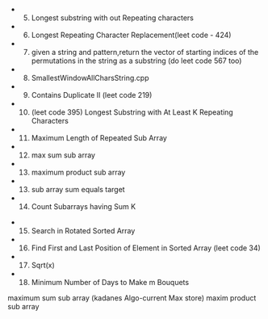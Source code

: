 

<!-- day2 -->
- 5. Longest substring with out Repeating characters
- 6. Longest Repeating Character Replacement(leet code - 424)
- 7. given a string and pattern,return the vector of starting indices of the permutations in the string as a substring (do leet code 567 too)
- 8. SmallestWindowAllCharsString.cpp
- 9. Contains Duplicate II (leet code 219)
- 10. (leet code 395) Longest Substring with At Least K Repeating Characters 
- 11. Maximum Length of Repeated Sub Array 
- 12.  max sum sub array 
- 13. maximum product sub array
- 13. sub  array sum equals target
- 14. Count Subarrays having Sum K 


<!-- Day 3 : 18/01/2025 -->
- 15.   Search in Rotated Sorted Array
- 16. Find First and Last Position of Element in Sorted Array (leet code 34)
- 17. Sqrt(x)
- 18. Minimum Number of Days to Make m Bouquets



maximum sum sub array (kadanes Algo-current Max store)
maxim product sub array 